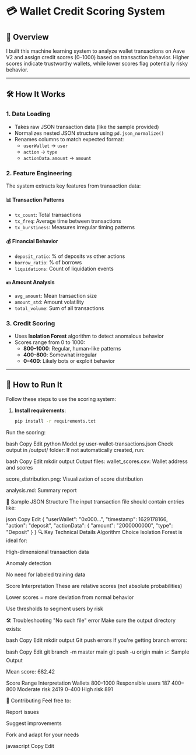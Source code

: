 # 💳 Wallet Credit Scoring System

## 📌 Overview

I built this machine learning system to analyze wallet transactions on Aave V2 and assign credit scores (0–1000) based on transaction behavior. Higher scores indicate trustworthy wallets, while lower scores flag potentially risky behavior.

---

## 🛠 How It Works

### 1. Data Loading

- Takes raw JSON transaction data (like the sample provided)
- Normalizes nested JSON structure using `pd.json_normalize()`
- Renames columns to match expected format:
  - `userWallet` → `user`
  - `action` → `type`
  - `actionData.amount` → `amount`

### 2. Feature Engineering

The system extracts key features from transaction data:

#### 📊 Transaction Patterns

- `tx_count`: Total transactions  
- `tx_freq`: Average time between transactions  
- `tx_burstiness`: Measures irregular timing patterns  

#### 💰 Financial Behavior

- `deposit_ratio`: % of deposits vs other actions  
- `borrow_ratio`: % of borrows  
- `liquidations`: Count of liquidation events  

#### 💵 Amount Analysis

- `avg_amount`: Mean transaction size  
- `amount_std`: Amount volatility  
- `total_volume`: Sum of all transactions  

### 3. Credit Scoring

- Uses **Isolation Forest** algorithm to detect anomalous behavior
- Scores range from 0 to 1000:
  - **800–1000**: Regular, human-like patterns
  - **400–800**: Somewhat irregular
  - **0–400**: Likely bots or exploit behavior

---

## 🚀 How to Run It

Follow these steps to use the scoring system:

1. **Install requirements**:
   ```bash
   pip install -r requirements.txt
Run the scoring:

bash
Copy
Edit
python Model.py user-wallet-transactions.json
Check output in /output/ folder:
If not automatically created, run:

bash
Copy
Edit
mkdir output
Output files:
wallet_scores.csv: Wallet address and scores

score_distribution.png: Visualization of score distribution

analysis.md: Summary report

📂 Sample JSON Structure
The input transaction file should contain entries like:

json
Copy
Edit
{
  "userWallet": "0x000...",
  "timestamp": 1629178166,
  "action": "deposit",
  "actionData": {
    "amount": "2000000000",
    "type": "Deposit"
  }
}
🔍 Key Technical Details
Algorithm Choice
Isolation Forest is ideal for:

High-dimensional transaction data

Anomaly detection

No need for labeled training data

Score Interpretation
These are relative scores (not absolute probabilities)

Lower scores = more deviation from normal behavior

Use thresholds to segment users by risk

🛠 Troubleshooting
"No such file" error
Make sure the output directory exists:

bash
Copy
Edit
mkdir output
Git push errors
If you're getting branch errors:

bash
Copy
Edit
git branch -m master main
git push -u origin main
📈 Sample Output


Mean score: 682.42

Score Range	Interpretation	Wallets
800–1000	Responsible users	187
400–800	Moderate risk	2419
0–400	High risk	891

🤝 Contributing
Feel free to:

Report issues

Suggest improvements

Fork and adapt for your needs

javascript
Copy
Edit
